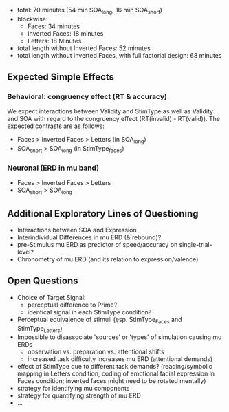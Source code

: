 -   total: 70 minutes (54 min SOA<sub>long</sub>, 16 min SOA<sub>short</sub>)
-   blockwise:
    -   Faces: 34 minutes
    -   Inverted Faces: 18 minutes
    -   Letters: 18 Minutes
-   total length without Inverted Faces: 52 minutes
-   total length without inverted Faces, with full factorial design: 68 minutes

## Expected Simple Effects<a id="orgheadline8"></a>

### Behavioral: congruency effect (RT & accuracy)<a id="orgheadline6"></a>

We expect interactions between Validity and StimType as well as Validity and SOA with regard to the congruency effect (RT(invalid) - RT(valid)). The expected contrasts are as follows:

-   Faces > Inverted Faces > Letters (in SOA<sub>long</sub>)
-   SOA<sub>short</sub> > SOA<sub>long</sub> (in StimType<sub>faces</sub>)

### Neuronal (ERD in mu band)<a id="orgheadline7"></a>

-   Faces > Inverted Faces > Letters
-   SOA<sub>short</sub> > SOA<sub>long</sub>

## Additional Exploratory Lines of Questioning<a id="orgheadline9"></a>

-   Interactions between SOA and Expression
-   Interindividual Differences in mu ERD (& rebound)?
-   pre-Stimulus mu ERD as predictor of speed/accuracy on single-trial-level?
-   Chronometry of mu ERD (and its relation to expression/valence)

## Open Questions<a id="orgheadline10"></a>

-   Choice of Target Signal:
    -   perceptual difference to Prime?
    -   identical signal in each StimType condition?
-   Perceptual equivalence of stimuli (esp. StimType<sub>Faces</sub> and StimType<sub>Letters</sub>)
-   Impossible to disassociate 'sources' or 'types' of simulation causing mu ERDs
    -   observation vs. preparation vs. attentional shifts
    -   increased task difficulty increases mu ERD (attentional demands)
-   effect of StimType due to different task demands? (reading/symbolic mapping in Letters condition, coding of emotional facial expression in Faces condition; inverted faces might need to be rotated mentally)
-   strategy for identifying mu components
-   strategy for quantifying strength of mu ERD
-   …
